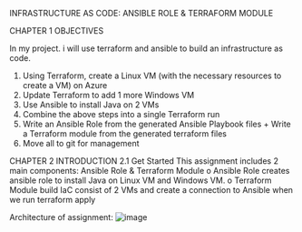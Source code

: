 INFRASTRUCTURE AS CODE: ANSIBLE ROLE & TERRAFORM MODULE

CHAPTER 1 	OBJECTIVES

In my project. i will use terraform and ansible to build an infrastructure as code.
  1.	Using Terraform, create a Linux VM (with the necessary resources to create a VM) on Azure
  2.	Update Terraform to add 1 more Windows VM
  3.	Use Ansible to install Java on 2 VMs 
  4.	Combine the above steps into a single Terraform run
  5.	Write an Ansible Role from the generated Ansible Playbook files + Write a Terraform module from the generated terraform files
  6.	Move all to git for management

CHAPTER 2 	INTRODUCTION 
2.1	Get Started
This assignment includes 2 main components: Ansible Role & Terraform Module
  o	Ansible Role creates ansible role to install Java on Linux VM and Windows VM.
  o	Terraform Module build IaC consist of 2 VMs and create a connection to Ansible when we run terraform apply

Architecture of assignment:
![image](https://user-images.githubusercontent.com/98753976/160995239-f572b8f7-6aa1-4b79-baec-43e437f2dc8f.png)


